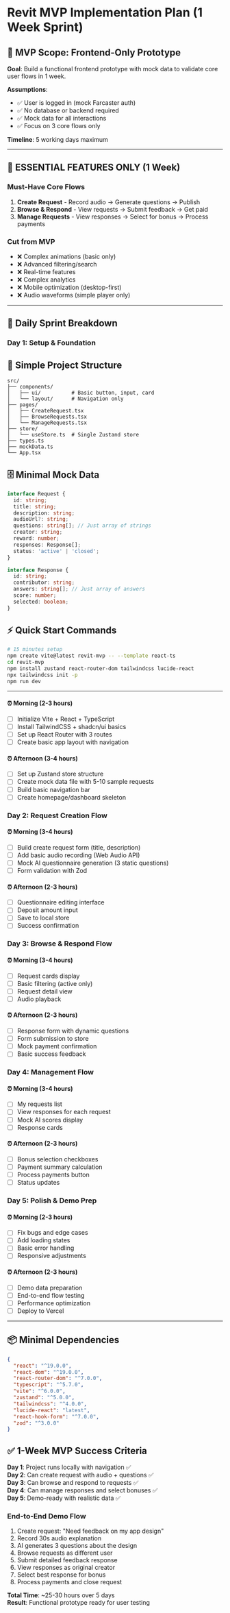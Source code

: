 # Revit MVP Implementation Plan (1 Week Sprint)

## 🎯 MVP Scope: Frontend-Only Prototype

**Goal**: Build a functional frontend prototype with mock data to validate core user flows in 1 week.

**Assumptions**:
- ✅ User is logged in (mock Farcaster auth)
- ✅ No database or backend required
- ✅ Mock data for all interactions
- ✅ Focus on 3 core flows only

**Timeline**: 5 working days maximum

---

## 🎯 **ESSENTIAL FEATURES ONLY (1 Week)**

### **Must-Have Core Flows**
1. **Create Request** - Record audio → Generate questions → Publish
2. **Browse & Respond** - View requests → Submit feedback → Get paid
3. **Manage Requests** - View responses → Select for bonus → Process payments

### **Cut from MVP**
- ❌ Complex animations (basic only)
- ❌ Advanced filtering/search
- ❌ Real-time features
- ❌ Complex analytics
- ❌ Mobile optimization (desktop-first)
- ❌ Audio waveforms (simple player only)

---

## 📅 **Daily Sprint Breakdown**

### **Day 1: Setup & Foundation**

## 📁 **Simple Project Structure**

```
src/
├── components/
│   ├── ui/          # Basic button, input, card
│   └── layout/      # Navigation only
├── pages/
│   ├── CreateRequest.tsx
│   ├── BrowseRequests.tsx
│   └── ManageRequests.tsx
├── store/
│   └── useStore.ts  # Single Zustand store
├── types.ts
├── mockData.ts
└── App.tsx
```

## 🗄️ **Minimal Mock Data**

```typescript
interface Request {
  id: string;
  title: string;
  description: string;
  audioUrl?: string;
  questions: string[]; // Just array of strings
  creator: string;
  reward: number;
  responses: Response[];
  status: 'active' | 'closed';
}

interface Response {
  id: string;
  contributor: string;
  answers: string[]; // Just array of answers
  score: number;
  selected: boolean;
}
```

## ⚡ **Quick Start Commands**

```bash
# 15 minutes setup
npm create vite@latest revit-mvp -- --template react-ts
cd revit-mvp
npm install zustand react-router-dom tailwindcss lucide-react
npx tailwindcss init -p
npm run dev
```

---

#### ⏰ **Morning (2-3 hours)**
- [ ] Initialize Vite + React + TypeScript
- [ ] Install TailwindCSS + shadcn/ui basics
- [ ] Set up React Router with 3 routes
- [ ] Create basic app layout with navigation

#### ⏰ **Afternoon (3-4 hours)**
- [ ] Set up Zustand store structure
- [ ] Create mock data file with 5-10 sample requests
- [ ] Build basic navigation bar
- [ ] Create homepage/dashboard skeleton

### **Day 2: Request Creation Flow**

#### ⏰ **Morning (3-4 hours)**
- [ ] Build create request form (title, description)
- [ ] Add basic audio recording (Web Audio API)
- [ ] Mock AI questionnaire generation (3 static questions)
- [ ] Form validation with Zod

#### ⏰ **Afternoon (2-3 hours)**
- [ ] Questionnaire editing interface
- [ ] Deposit amount input
- [ ] Save to local store
- [ ] Success confirmation

### **Day 3: Browse & Respond Flow**

#### ⏰ **Morning (3-4 hours)**
- [ ] Request cards display
- [ ] Basic filtering (active only)
- [ ] Request detail view
- [ ] Audio playback

#### ⏰ **Afternoon (2-3 hours)**
- [ ] Response form with dynamic questions
- [ ] Form submission to store
- [ ] Mock payment confirmation
- [ ] Basic success feedback

### **Day 4: Management Flow**

#### ⏰ **Morning (3-4 hours)**
- [ ] My requests list
- [ ] View responses for each request
- [ ] Mock AI scores display
- [ ] Response cards

#### ⏰ **Afternoon (2-3 hours)**
- [ ] Bonus selection checkboxes
- [ ] Payment summary calculation
- [ ] Process payments button
- [ ] Status updates

### **Day 5: Polish & Demo Prep**

#### ⏰ **Morning (2-3 hours)**
- [ ] Fix bugs and edge cases
- [ ] Add loading states
- [ ] Basic error handling
- [ ] Responsive adjustments

#### ⏰ **Afternoon (2-3 hours)**
- [ ] Demo data preparation
- [ ] End-to-end flow testing
- [ ] Performance optimization
- [ ] Deploy to Vercel

---

## 📦 **Minimal Dependencies**

```json
{
  "react": "^19.0.0",
  "react-dom": "^19.0.0",
  "react-router-dom": "^7.0.0",
  "typescript": "^5.7.0",
  "vite": "^6.0.0",
  "zustand": "^5.0.0",
  "tailwindcss": "^4.0.0",
  "lucide-react": "latest",
  "react-hook-form": "^7.0.0",
  "zod": "^3.0.0"
}
```

## ✅ **1-Week MVP Success Criteria**

**Day 1**: Project runs locally with navigation ✅  
**Day 2**: Can create request with audio + questions ✅  
**Day 3**: Can browse and respond to requests ✅  
**Day 4**: Can manage responses and select bonuses ✅  
**Day 5**: Demo-ready with realistic data ✅

### **End-to-End Demo Flow**
1. Create request: "Need feedback on my app design"
2. Record 30s audio explanation  
3. AI generates 3 questions about the design
4. Browse requests as different user
5. Submit detailed feedback response
6. View responses as original creator
7. Select best response for bonus
8. Process payments and close request

**Total Time**: ~25-30 hours over 5 days  
**Result**: Functional prototype ready for user testing